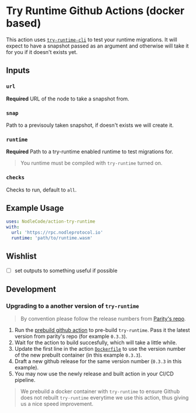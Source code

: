 # Try Runtime Github Actions (docker based)

This action uses [`try-runtime-cli`](http://github.com/paritytech/try-runtime-cli) to test your runtime migrations.
It will expect to have a snapshot passed as an argument and otherwise will take it for you if it doesn't exists yet.

## Inputs

### `url`

**Required** URL of the node to take a snapshot from.

### `snap`

Path to a previsouly taken snapshot, if doesn't exists we will create it.

### `runtime`

**Required** Path to a try-runtime enabled runtime to test migrations for.

> You runtime must be compiled with `try-runtime` turned on.

### `checks`

Checks to run, default to `all`.

## Example Usage

```yaml
uses: NodleCode/action-try-runtime
with:
  url: 'https://rpc.nodleprotocol.io'
  runtime: 'path/to/runtime.wasm'
```

## Wishlist

- [ ] set outputs to something useful if possible

## Development

### Upgrading to a another version of `try-runtime`

> By convention please follow the release numbers from [Parity's repo](https://github.com/paritytech/try-runtime-cli).

1. Run the [prebuild github action](https://github.com/NodleCode/action-try-runtime/actions/workflows/base-image.yml) to pre-build `try-runtime`. Pass it the latest version from parity's repo (for example `0.3.3`).
2. Wait for the action to build succesfully, which will take a little while.
3. Update the first line in the action [`Dockerfile`](./Dockerfile) to use the version number of the new prebuilt container (in this example `0.3.3`).
4. Draft a new github release for the same version number (`0.3.3` in this example).
5. You may now use the newly release and built action in your CI/CD pipeline.

> We prebuild a docker container with `try-runtime` to ensure Github does not rebuilt `try-runtime` everytime we use this action, thus giving us a nice speed improvement.
